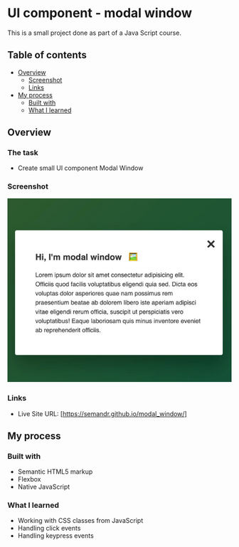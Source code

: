 # UI component - modal window

This is a small project done as part of a Java Script course.

## Table of contents

- [Overview](#overview)
  - [Screenshot](#screenshot)
  - [Links](#links)
- [My process](#my-process)
  - [Built with](#built-with)
  - [What I learned](#what-i-learned)

## Overview

### The task

- Create small UI component Modal Window

### Screenshot

![](images/screenshot.jpeg)

### Links

- Live Site URL: [https://semandr.github.io/modal_window/]

## My process

### Built with

- Semantic HTML5 markup
- Flexbox
- Native JavaScript

### What I learned

- Working with CSS classes from JavaScript
- Handling click events
- Handling keypress events
